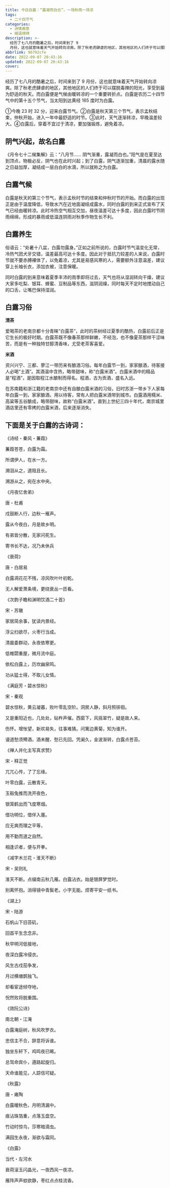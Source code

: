```yaml
---
title: 今日白露：“露凝而白也”，一场秋雨一场凉
tags:
  - 二十四节气
categories:
  - 诗情画意
  - 细语绵绵
description: >-
  经历了七八月的酷暑之后，时间来到了 9
  月份，这也就意味着天气开始转向凉爽。除了秋老虎肆虐的地区，其他地区的人们终于可以摆脱毒辣的阳光，享受到最为舒适的秋天。
abbrlink: 96792cfe
date: 2022-09-07 20:43:16
updated: 2022-09-07 20:43:16
cover:
---
```

经历了七八月的酷暑之后，时间来到了 9 月份，这也就意味着天气开始转向凉爽。除了秋老虎肆虐的地区，其他地区的人们终于可以摆脱毒辣的阳光，享受到最为舒适的秋天。而白露便是气候由暖转凉的一个重要转折点。白露是农历二十四节气中的第十五个节气，当太阳到达黄经 165 度时为白露。

①今晚 23 时 32 分，迎来白露节气。②白露是秋天第三个节气，表示孟秋结束，仲秋开始，进入一年中最舒适的时节。③此时，天气逐渐转凉，早晚温差较大。④白露后，穿着不宜过于清凉，要加强锻炼，避免着凉。

## 阴气兴起，故名白露

《月令七十二候集解》云：“八月节…… 阴气渐重，露凝而白也。”阳气是在夏至达到顶点，物极必反，阴气也在此时兴起；到了白露，阴气逐渐加重，清晨的露水随之日益加厚，凝结成一层白白的水滴，所以就称之为白露。

## 白露气候

白露是秋天的第三个节气，表示孟秋时节的结束和仲秋时节的开始。而白露的出现正是由于温度降低，导致水汽在近地面凝结成露水，同时白露的到来正式宣布了天气已经由暖转凉。此时冷热空气相互交加，昼夜温差可达十多度，因此白露时节阴雨绵绵，形成的暴雨或低温连阴雨对秋季作物生长不利。

## 白露养生

俗语云：“处暑十八盆，白露勿露身。”正如之前所说的，白露时节气温变化无常，冷热气团犬牙交错，温差最高可达十多度。因此对于抵抗力较差的人来说，白露时节就不要赤膊裸体了，以免着凉，尤其是易感风寒的人，需要额外注意温差，建议穿上长袖长衣，添加衣被，注意保暖。

同时白露的到来意味着夏季丰沛的雨季即将过去，天气也将从湿润转向干燥，建议大家多吃梨、银耳、蜂蜜、豆制品等东西，滋阴润燥，同时每天不定时地搅动自己的口舌，让嘴巴保持湿润。

## 白露习俗

**清茶**

爱喝茶的老南京都十分青睐“白露茶”，此时的茶树经过夏季的酷热，白露前后正是它生长的极好时期。白露茶既不像春茶那样鲜嫩，不经泡，也不像夏茶那样干涩味苦，而是有一种独特甘醇清香味，尤受老茶客喜爱。

**米酒**

资兴兴宁、三都、蓼江一带历来有酿酒习俗。每年白露节一到，家家酿酒，待客接人必喝“土酒”。其酒温中含热，略带甜味，称“白露米酒”。白露米酒中的精品是“程酒”，是因取程江水酿制而得名。程酒，古为贡酒，盛名入远。

在苏南籍和浙江籍的老南京中还有自酿白露米酒的习俗，旧时苏浙一带乡下人家每年白露一到，家家酿酒，用以待客，常有人把白露米酒带到城市。白露酒用糯米、高粱等五谷酿成，略带甜味，故称“白露米酒”。直到上世纪三四十年代，南京城里酒店里还有零拷的白露米酒，后来逐渐消失。

## 下面是关于白露的古诗词：

《诗经・秦风・蒹葭》

蒹葭苍苍，白露为霜。

所谓伊人，在水一方。

溯洄从之，道阻且长。

溯游从之，宛在水中央。

《月夜忆舍弟》

唐・杜甫

戍鼓断人行，边秋一雁声。

露从今夜白，月是故乡明。

有弟皆分散，无家问死生。

寄书长不达，况乃未休兵

《衰荷》

唐・白居易

白露凋花花不残，凉风吹叶叶初乾。

无人解爱萧条境，更绕衰丛一匝看。

《次韵子瞻和渊明饮酒二十首》

宋・苏辙

家居简余事，犹读内景经。

浮尘扫欲尽，火枣行当成。

清晨委群动，永夜依寒更。

低帷閟重屋，微月流中庭。

依松白露上，历坎幽泉鸣。

功从猛士得，不取儿女情。

《满庭芳・碧水惊秋》

宋・秦观

碧水惊秋，黄云凝暮，败叶零乱空阶。洞房人静，斜月照徘徊。

又是重阳近也，几处处，砧杵声催。西窗下，风摇翠竹，疑是故人来。

伤怀。增怅望，新欢易失，往事难猜。问篱边黄菊，知为谁开。

谩道愁须殢酒，酒未醒、愁已先回。凭阑久，金波渐转，白露点苍苔。

《禅人并化主写真求赞》

宋・释正觉

兀兀心传，了了忘缘。

叶零白露，云散青天。

玉毂兔推而洗开夜色，

银笼鹤出而飞度寒烟。

借功明位，借伴入廛。

应无爽而理之平等，

用不勤而道之自然。

相逢识者，便与开拳。

《减字木兰花・淮天不断》

宋・吴则礼

淮天不断。点缀南云秋几雁。白露沾衣。始是银屏梦觉时。

别离怀抱。消得镜中青鬓老。小字无能。烦寄平安一纸书。

《湖上》

宋・陆游

石帆山下旧苔矶，

回首平生念念非。

秋早明河低接地，

夜深白露冷侵衣。

风生古戍茄争发，

月过横塘鹊独飞。

却看宦途倾夺地，

怳然败将脱重围。

《效阮公诗》

南北朝・江淹

白露淹庭树，秋风吹罗衣。

忠信主不合，辞意将诉谁。

独坐东轩下，鸡鸣夜已晞。

总驾命宾仆，遵路起旋归。

天命谁能见，人踪信可疑。

《秋露》

唐・雍陶

白露暧秋色，月明清漏中。

痕沾珠箔重，点落玉盘空。

竹动时惊鸟，莎寒暗滴虫。

满园生永夜，渐欲与霜同。

《白露》

当代・左河水

衰荷滚玉闪晶光，一夜西风一夜凉。

雁阵声声蚊欲静，枣红点点桂流香。